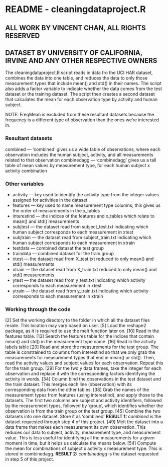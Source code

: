 # README - cleaningdataproject.R

## ALL WORK BY VINCENT CHAN, ALL RIGHTS RESERVED
## DATASET BY UNIVERSITY OF CALIFORNIA, IRVINE AND ANY OTHER RESPECTIVE OWNERS

The cleaningdataproject.R script reads in data fro the UCI HAR dataset, combines the data into one table, and reduces the data to only those measurement types that include mean() and std() in their names. The script also adds a factor variable to indicate whether the data comes from the test dataset or the training dataset. The script then creates a second dataset that calculates the mean for each observation type by activity and human subject.

NOTE: FreqMean is excluded from these resultant datasets because the frequency is a different type of observation than the ones we’re interested in.

### Resultant datasets
combined — ‘combined’ gives us a wide table of observations, where each observation includes the human subject, activity, and all measurements related to that observation
combinedagg — ‘combinedagg’ gives us a tall table of mean values by measurement type, for each human subject x activity combination

### Other variables
* activity — key used to identify the activity type from the integer values assigned for activities in the dataset
* features — key used to name measurement type columns; this gives us the order of measurements in the x_tables
* interestind — the indices of the features and x_tables which relate to mean() and std() measurements
* subjtest — the dataset read from subject_test.txt indicating which human subject corresponds to each measurement in xtest
* subjtrain — the dataset read from subject_train.txt indicating which human subject corresponds to each measurement in xtrain
* testdata — combined dataset the test group
* traindata — combined dataset for the train group 
* xtest — the dataset read from X_test.txt reduced to only mean() and std() measurements
* xtrain — the dataset read from X_train.txt reduced to only mean() and std() measurements
* ytest — the dataset read from y_test.txt indicating which activity corresponds to each measurement in xtest
* ytrain — the dataset read from y_train.txt indicating which activity corresponds to each measurement in xtrain

### Working through the code
[2] Set the working directory to the folder in which all the dataset files reside. This location may vary based on user.
[5] Load the reshape2 package, as it is required to use the melt function later on.
[10] Read in the features table.
[13] Search the features table for the indices that contain mean() and std() in the measurement type name.
[16] Read in the activity labels table
[20] Read and store the measurements for the test group. The table is constrained to columns from interestind so that we only grab the measurements for measurement types that end in mean() or std(). Then, read the activity values and subject values for each observation. Repeat this for the train group.
[29] For the two y data frames, take the integer for each observation and replace it with the corresponding factors identifying the activity in words.
[34] Column bind the observations in the test dataset and the train dataset. This merges each line (observation) with its corresponding data from the other tables.
[38] Grab the names of the measurement types from features (using interestind), and apply those to the datasets. The first two columns are subject and activity identifiers, followed by the measurement types, followed by ‘group’, which identifies whether the observation is from the train group or the test group.
[45] Combine the two datasets into one dataset. Store it as ‘combined’
**RESULT 1:** *combined* is the dataset requested through step 4 of this project.
[49] Melt the dataset into a data frame that makes each measurement its own observation. This reduces our data to subject, activity, measurement type, and measurement value. This is less useful for identifying all the measurements for a given moment in time, but it helps us calculate the means below.
[54] Compute the mean for combinations of subject x activity x measurement type. This is stored in combinedagg.
**RESULT 2:** *combinedagg* is the dataset requested in step 5 of this project.
